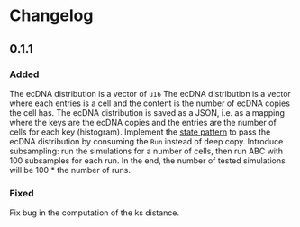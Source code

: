 # Changelog
## 0.1.1
### Added
The ecDNA distribution is a vector of `u16`
The ecDNA distribution is a vector where each entries is a cell and the content is the number of ecDNA copies the cell has.
The ecDNA distribution is saved as a JSON, i.e. as a mapping where the keys are the ecDNA copies and the entries are the number of cells for each key (histogram).
Implement the [state pattern](https://doc.rust-lang.org/book/ch17-03-oo-design-patterns.html) to pass the ecDNA distribution by consuming the `Run` instead of deep copy.
Introduce subsampling: run the simulations for a number of cells, then run ABC with 100 subsamples for each run. In the end, the number of tested simulations will be 100 * the number of runs.

### Fixed
Fix bug in the computation of the ks distance.
